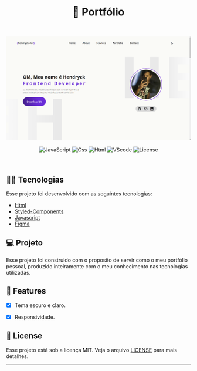<div align="center">
  <h1> 📜 Portfólio </h1>
</div>
<br/>
<p align="center">
  <img src="img/portfolio printscreen.png" alt="Home do site" border="0"/>
</p>

<p align="center">
  <img src="https://img.shields.io/badge/JavaScript-F7DF1E?style=for-the-badge&logo=javascript&logoColor=black" alt="JavaScript"/>

  <img src="https://img.shields.io/badge/CSS3-1572B6?style=for-the-badge&logo=css3&logoColor=white" alt="Css"/>

  <img src="https://img.shields.io/badge/HTML5-E34F26?style=for-the-badge&logo=html5&logoColor=white" alt="Html"/>
  
  <img src="https://img.shields.io/badge/Visual%20Studio%20Code-%23323330.svg?style=for-the-badge&logo=visual-studio-code&logoColor=blue" alt="VScode"/>

  <img height=28 src="https://img.shields.io/badge/license-MIT-blue" alt="License">

</p>

<br>

## 🧑‍💻 Tecnologias

Esse projeto foi desenvolvido com as seguintes tecnologias:

- [Html](https://developer.mozilla.org/en-US/docs/Web/HTML)
- [Styled-Components](https://styled-components.com/)
- [Javascript](https://developer.mozilla.org/pt-BR/docs/Web/JavaScript)
- [Figma](http://figma.com/)

## 💻 Projeto

Esse projeto foi construido com o proposito de servir como o meu portfólio pessoal, produzido inteiramente com o meu conhecimento nas tecnologias utilizadas.

## 🌟 Features

- [x] Tema escuro e claro.

- [x] Responsividade.

## 📝 License

Esse projeto está sob a licença MIT. Veja o arquivo [LICENSE](LICENSE.md) para mais detalhes.

---